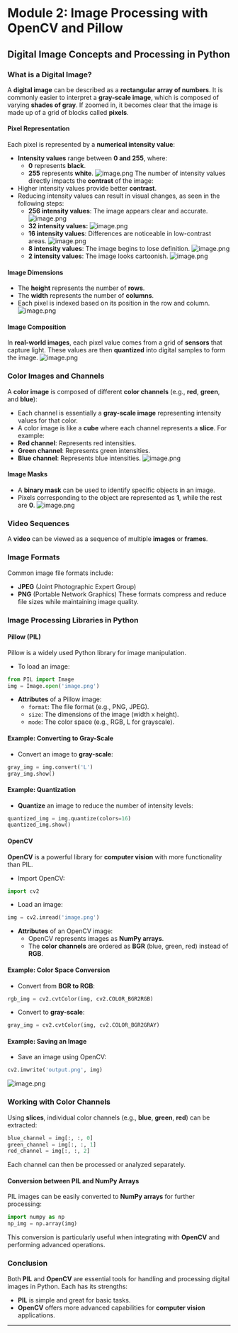

# Module 2: Image Processing with OpenCV and Pillow
## Digital Image Concepts and Processing in Python
### What is a Digital Image?
A **digital image** can be described as a **rectangular array of numbers**. It is commonly easier to interpret a **gray-scale image**, which is composed of varying **shades of gray**. If zoomed in, it becomes clear that the image is made up of a grid of blocks called **pixels**.
#### Pixel Representation
Each pixel is represented by a **numerical intensity value**:
- **Intensity values** range between **0 and 255**, where:
	- **0** represents **black**.
	- **255** represents **white**.
![image.png](https://prod-files-secure.s3.us-west-2.amazonaws.com/03e82b26-cccb-4906-bb56-adabcbdc0655/fa1bb4aa-313a-44c2-a7b3-7fa4a8432b08/image.png?X-Amz-Algorithm=AWS4-HMAC-SHA256&X-Amz-Content-Sha256=UNSIGNED-PAYLOAD&X-Amz-Credential=ASIAZI2LB466WLJM6U4P%2F20250207%2Fus-west-2%2Fs3%2Faws4_request&X-Amz-Date=20250207T151522Z&X-Amz-Expires=3600&X-Amz-Security-Token=IQoJb3JpZ2luX2VjEF8aCXVzLXdlc3QtMiJHMEUCIQDw2VSVqH2CGBDDP0VcpRQT5O0x5HCaBTmB%2FfBOzS6X0gIgYGP6CWk%2Fr7y6KStSfZ6DvPabqstmCYpvxpgdb9HiqBUq%2FwMIeBAAGgw2Mzc0MjMxODM4MDUiDCIWw6Pd4khspFwZ6ircAyc0OUvF7RFkpz8fXs%2FT2jisYSYtM%2F%2BDahVFMNddtNFSXIi4ggRRJz%2BRyz9atu2XYslKOtu%2F2O9kVVZoiXjc8bzrq2w0xRw0XsmFpQIod%2BTAsppATtwZRBF9cEhXTd7PALFYF9QDdO4BUKXO9ofhe6bf%2BNtTfln7fvSJd7TFk5s7xkkq4rGreaD7uuAPatMcgwiRMHTAYpdKGU5SEs5%2F2kItXl4DNpaj4tb7k4opksicRMajEtRNyABawCGQbNXNWDDzfTrXsusDSPzR0x%2FSU%2Bc43lOPn8bZuPn8Hxyhgkr%2FkzZn%2BNKKfBF%2BlY3MiR5utvS6i4n2XNLkLzSC%2FNGcr%2FGDWNzv8QHVhTMSXgMAgOFac4f%2Bk%2BetQ4mRmutG8uE46M%2BKgfijdfQ9j7XKrEG4HdFDPUTk7J5QoKRPn1fBZ6OyqiSsMSpw%2FCTdO20LVlrTfyEvHkr23KVbDXW72vhq34oW7lOzuP0SidSpPtgHfzBrJnkIxGdO0oGo0sa02c6sEsEUp7RHlhcwb4g4z2Bv1i2gvu658FBbBEQRoa10z5ctoF%2F1NLpduicwbAIUtzA%2B5S6CAgJ4OlbNFXzHTHv8bqZ%2BJDpvZgG1%2F0%2FsjNCjCKiO7S5rGNfJftchkDnDMP7DmL0GOqUBsXtBV2XIqXgJOM5BhzEVmnCPqlZygbdGGIjOBlI4Qf075KEVH%2FKNXKtQAdXU01Tat7Irw37Ba%2FVr9S9IcxmbBGa6omewUSh5%2FLf5K%2B1NiDAJoPkIFbA4l9A3AB1PT433EcUigOABYJnFsavXqFHfW7Kr6gGm5a%2BCSukdXnwtEAs%2BO%2BBrenC%2FAYqMy%2FbQsDs9TXOOPXsMBV%2FoJDQVIGIHVqvPbak3&X-Amz-Signature=823b0acdbf676a5dfd4936ed2d605887a8ee3b22149cb7dcfd8dee91a60a1c3e&X-Amz-SignedHeaders=host&x-id=GetObject)
The number of intensity values directly impacts the **contrast** of the image:
- Higher intensity values provide better **contrast**.
- Reducing intensity values can result in visual changes, as seen in the following steps:
	- **256 intensity values**: The image appears clear and accurate.
![image.png](https://prod-files-secure.s3.us-west-2.amazonaws.com/03e82b26-cccb-4906-bb56-adabcbdc0655/0de7dfb4-99dc-4b87-8932-5165b3c3b775/image.png?X-Amz-Algorithm=AWS4-HMAC-SHA256&X-Amz-Content-Sha256=UNSIGNED-PAYLOAD&X-Amz-Credential=ASIAZI2LB4666UPRSKTJ%2F20250207%2Fus-west-2%2Fs3%2Faws4_request&X-Amz-Date=20250207T151523Z&X-Amz-Expires=3600&X-Amz-Security-Token=IQoJb3JpZ2luX2VjEF8aCXVzLXdlc3QtMiJIMEYCIQDFVPx43f0gIgOrCt1gO5n6PFb8qKSCWATqxY%2F5gOhI9QIhAMFumL%2FZy3K7nC3CXt7a%2F7Nsyxyg9xjkBxj52pt1Nj9vKv8DCHgQABoMNjM3NDIzMTgzODA1Igw6%2BAtQR55vlzXd5Bcq3AMKhMWq7yc63jS5rq5MJvPmfj2tvEiZkvVhWvIGPWLj4eA2sSzNLIcBgLSHn3ln%2FwB4VCiVUiZDwmckflGrnevNRoP4AkjS%2BIk5E7NjcUmT6VyR25%2BXXEYL2R8T5CFaIKDL%2BUPH6BEWilyuSFrcrx%2B%2B4Ner%2F5NBAbLITBae2lrmmO%2Bx8cNT1JZ446OZ0JQwBQB8U1yX%2BqkUmcI4ysBkFufnNzSPF%2F8oxSMy8RcAbknrO2p5fhsEcs1OZwS8XOL1wG8zrf97venApAQnErjs2v1KYKEbEJbblJKtaVFvTjMprJne%2Fto6dSadD08qtN8hDpt2rJRoSMGkIEliT6MIs3TmBgaWT3Q4iTtdWn1Bbcme3jnpPe3bUb9J3oKnSrgA6vtu0IBFMC7ktzLqhovfRkEnFC7jGH54lpT0Vh94jJ%2F7KydBpV2h6jsrogb3Xk6ecTVpwKO1vQnFLiAx9RdJBb0zV5u7MZmeXW3jd0Ela8B0i3S3vqrSX4ZWIaRh5ydcUj2IOPTrJ1il2CX0Rm6ZSoj6E%2Bg5wYDt8Hy7wje763n6He9QwFhTJg8k%2BMgF869S8GhPL4prTznREW%2Bp1ZwUk3%2BWTBNhaqRa%2Bl2pmPTtKBAhrz5bov6WkMOlqqKlNDDcw5i9BjqkARKcyYTQnrbMTZIMY7eLAZnxNOpdZ3y7Xk4OPRW7LT2qjg%2FBFoUl41%2FDlQYV6D6tG5ZssMw6JxuTGGwtZcm%2F73oMYOf0XgpDQaCSoASmI23KygF%2FXDE47It6vCq%2BfAcUg2JBHvHlmss6qssbdK8fz4f8ahhJCKO1M2Wo1B09U3tzpDZzXd4g2haaW9T98pe0wK1khrTPJNGDDjXsX%2FuDbhV%2FQkRd&X-Amz-Signature=042f6522a6bf8334bd76abca3b0ba00759eff7729a9710caad09746d674bbf18&X-Amz-SignedHeaders=host&x-id=GetObject)
	- **32 intensity values:**
![image.png](https://prod-files-secure.s3.us-west-2.amazonaws.com/03e82b26-cccb-4906-bb56-adabcbdc0655/7eb81f08-b190-4c5a-ba2b-2a498a15b2c4/image.png?X-Amz-Algorithm=AWS4-HMAC-SHA256&X-Amz-Content-Sha256=UNSIGNED-PAYLOAD&X-Amz-Credential=ASIAZI2LB4666UPRSKTJ%2F20250207%2Fus-west-2%2Fs3%2Faws4_request&X-Amz-Date=20250207T151523Z&X-Amz-Expires=3600&X-Amz-Security-Token=IQoJb3JpZ2luX2VjEF8aCXVzLXdlc3QtMiJIMEYCIQDFVPx43f0gIgOrCt1gO5n6PFb8qKSCWATqxY%2F5gOhI9QIhAMFumL%2FZy3K7nC3CXt7a%2F7Nsyxyg9xjkBxj52pt1Nj9vKv8DCHgQABoMNjM3NDIzMTgzODA1Igw6%2BAtQR55vlzXd5Bcq3AMKhMWq7yc63jS5rq5MJvPmfj2tvEiZkvVhWvIGPWLj4eA2sSzNLIcBgLSHn3ln%2FwB4VCiVUiZDwmckflGrnevNRoP4AkjS%2BIk5E7NjcUmT6VyR25%2BXXEYL2R8T5CFaIKDL%2BUPH6BEWilyuSFrcrx%2B%2B4Ner%2F5NBAbLITBae2lrmmO%2Bx8cNT1JZ446OZ0JQwBQB8U1yX%2BqkUmcI4ysBkFufnNzSPF%2F8oxSMy8RcAbknrO2p5fhsEcs1OZwS8XOL1wG8zrf97venApAQnErjs2v1KYKEbEJbblJKtaVFvTjMprJne%2Fto6dSadD08qtN8hDpt2rJRoSMGkIEliT6MIs3TmBgaWT3Q4iTtdWn1Bbcme3jnpPe3bUb9J3oKnSrgA6vtu0IBFMC7ktzLqhovfRkEnFC7jGH54lpT0Vh94jJ%2F7KydBpV2h6jsrogb3Xk6ecTVpwKO1vQnFLiAx9RdJBb0zV5u7MZmeXW3jd0Ela8B0i3S3vqrSX4ZWIaRh5ydcUj2IOPTrJ1il2CX0Rm6ZSoj6E%2Bg5wYDt8Hy7wje763n6He9QwFhTJg8k%2BMgF869S8GhPL4prTznREW%2Bp1ZwUk3%2BWTBNhaqRa%2Bl2pmPTtKBAhrz5bov6WkMOlqqKlNDDcw5i9BjqkARKcyYTQnrbMTZIMY7eLAZnxNOpdZ3y7Xk4OPRW7LT2qjg%2FBFoUl41%2FDlQYV6D6tG5ZssMw6JxuTGGwtZcm%2F73oMYOf0XgpDQaCSoASmI23KygF%2FXDE47It6vCq%2BfAcUg2JBHvHlmss6qssbdK8fz4f8ahhJCKO1M2Wo1B09U3tzpDZzXd4g2haaW9T98pe0wK1khrTPJNGDDjXsX%2FuDbhV%2FQkRd&X-Amz-Signature=edde0647a43589455b6a0579c990e9798e0e7904b1f83c58f0af4ebd3553397f&X-Amz-SignedHeaders=host&x-id=GetObject)
	- **16 intensity values**: Differences are noticeable in low-contrast areas.
![image.png](https://prod-files-secure.s3.us-west-2.amazonaws.com/03e82b26-cccb-4906-bb56-adabcbdc0655/6bf56d44-9a14-4b7b-98c2-1f00b8630f0c/image.png?X-Amz-Algorithm=AWS4-HMAC-SHA256&X-Amz-Content-Sha256=UNSIGNED-PAYLOAD&X-Amz-Credential=ASIAZI2LB4666UPRSKTJ%2F20250207%2Fus-west-2%2Fs3%2Faws4_request&X-Amz-Date=20250207T151523Z&X-Amz-Expires=3600&X-Amz-Security-Token=IQoJb3JpZ2luX2VjEF8aCXVzLXdlc3QtMiJIMEYCIQDFVPx43f0gIgOrCt1gO5n6PFb8qKSCWATqxY%2F5gOhI9QIhAMFumL%2FZy3K7nC3CXt7a%2F7Nsyxyg9xjkBxj52pt1Nj9vKv8DCHgQABoMNjM3NDIzMTgzODA1Igw6%2BAtQR55vlzXd5Bcq3AMKhMWq7yc63jS5rq5MJvPmfj2tvEiZkvVhWvIGPWLj4eA2sSzNLIcBgLSHn3ln%2FwB4VCiVUiZDwmckflGrnevNRoP4AkjS%2BIk5E7NjcUmT6VyR25%2BXXEYL2R8T5CFaIKDL%2BUPH6BEWilyuSFrcrx%2B%2B4Ner%2F5NBAbLITBae2lrmmO%2Bx8cNT1JZ446OZ0JQwBQB8U1yX%2BqkUmcI4ysBkFufnNzSPF%2F8oxSMy8RcAbknrO2p5fhsEcs1OZwS8XOL1wG8zrf97venApAQnErjs2v1KYKEbEJbblJKtaVFvTjMprJne%2Fto6dSadD08qtN8hDpt2rJRoSMGkIEliT6MIs3TmBgaWT3Q4iTtdWn1Bbcme3jnpPe3bUb9J3oKnSrgA6vtu0IBFMC7ktzLqhovfRkEnFC7jGH54lpT0Vh94jJ%2F7KydBpV2h6jsrogb3Xk6ecTVpwKO1vQnFLiAx9RdJBb0zV5u7MZmeXW3jd0Ela8B0i3S3vqrSX4ZWIaRh5ydcUj2IOPTrJ1il2CX0Rm6ZSoj6E%2Bg5wYDt8Hy7wje763n6He9QwFhTJg8k%2BMgF869S8GhPL4prTznREW%2Bp1ZwUk3%2BWTBNhaqRa%2Bl2pmPTtKBAhrz5bov6WkMOlqqKlNDDcw5i9BjqkARKcyYTQnrbMTZIMY7eLAZnxNOpdZ3y7Xk4OPRW7LT2qjg%2FBFoUl41%2FDlQYV6D6tG5ZssMw6JxuTGGwtZcm%2F73oMYOf0XgpDQaCSoASmI23KygF%2FXDE47It6vCq%2BfAcUg2JBHvHlmss6qssbdK8fz4f8ahhJCKO1M2Wo1B09U3tzpDZzXd4g2haaW9T98pe0wK1khrTPJNGDDjXsX%2FuDbhV%2FQkRd&X-Amz-Signature=9452bb5702bd889c32b57f791dd4aed3aa0554aa3c204a53247ea9a03d259033&X-Amz-SignedHeaders=host&x-id=GetObject)
	- **8 intensity values**: The image begins to lose definition.
![image.png](https://prod-files-secure.s3.us-west-2.amazonaws.com/03e82b26-cccb-4906-bb56-adabcbdc0655/cca05878-ca1a-43e0-8bec-1d146756f9ae/image.png?X-Amz-Algorithm=AWS4-HMAC-SHA256&X-Amz-Content-Sha256=UNSIGNED-PAYLOAD&X-Amz-Credential=ASIAZI2LB4666UPRSKTJ%2F20250207%2Fus-west-2%2Fs3%2Faws4_request&X-Amz-Date=20250207T151523Z&X-Amz-Expires=3600&X-Amz-Security-Token=IQoJb3JpZ2luX2VjEF8aCXVzLXdlc3QtMiJIMEYCIQDFVPx43f0gIgOrCt1gO5n6PFb8qKSCWATqxY%2F5gOhI9QIhAMFumL%2FZy3K7nC3CXt7a%2F7Nsyxyg9xjkBxj52pt1Nj9vKv8DCHgQABoMNjM3NDIzMTgzODA1Igw6%2BAtQR55vlzXd5Bcq3AMKhMWq7yc63jS5rq5MJvPmfj2tvEiZkvVhWvIGPWLj4eA2sSzNLIcBgLSHn3ln%2FwB4VCiVUiZDwmckflGrnevNRoP4AkjS%2BIk5E7NjcUmT6VyR25%2BXXEYL2R8T5CFaIKDL%2BUPH6BEWilyuSFrcrx%2B%2B4Ner%2F5NBAbLITBae2lrmmO%2Bx8cNT1JZ446OZ0JQwBQB8U1yX%2BqkUmcI4ysBkFufnNzSPF%2F8oxSMy8RcAbknrO2p5fhsEcs1OZwS8XOL1wG8zrf97venApAQnErjs2v1KYKEbEJbblJKtaVFvTjMprJne%2Fto6dSadD08qtN8hDpt2rJRoSMGkIEliT6MIs3TmBgaWT3Q4iTtdWn1Bbcme3jnpPe3bUb9J3oKnSrgA6vtu0IBFMC7ktzLqhovfRkEnFC7jGH54lpT0Vh94jJ%2F7KydBpV2h6jsrogb3Xk6ecTVpwKO1vQnFLiAx9RdJBb0zV5u7MZmeXW3jd0Ela8B0i3S3vqrSX4ZWIaRh5ydcUj2IOPTrJ1il2CX0Rm6ZSoj6E%2Bg5wYDt8Hy7wje763n6He9QwFhTJg8k%2BMgF869S8GhPL4prTznREW%2Bp1ZwUk3%2BWTBNhaqRa%2Bl2pmPTtKBAhrz5bov6WkMOlqqKlNDDcw5i9BjqkARKcyYTQnrbMTZIMY7eLAZnxNOpdZ3y7Xk4OPRW7LT2qjg%2FBFoUl41%2FDlQYV6D6tG5ZssMw6JxuTGGwtZcm%2F73oMYOf0XgpDQaCSoASmI23KygF%2FXDE47It6vCq%2BfAcUg2JBHvHlmss6qssbdK8fz4f8ahhJCKO1M2Wo1B09U3tzpDZzXd4g2haaW9T98pe0wK1khrTPJNGDDjXsX%2FuDbhV%2FQkRd&X-Amz-Signature=f6f1ce60ab8b9af5772bfb548f948d4665952d27aff21bbbaed3691514724360&X-Amz-SignedHeaders=host&x-id=GetObject)
	- **2 intensity values**: The image looks cartoonish.
![image.png](https://prod-files-secure.s3.us-west-2.amazonaws.com/03e82b26-cccb-4906-bb56-adabcbdc0655/12da64d7-6b97-44e0-bc2c-52b9c47ce212/image.png?X-Amz-Algorithm=AWS4-HMAC-SHA256&X-Amz-Content-Sha256=UNSIGNED-PAYLOAD&X-Amz-Credential=ASIAZI2LB4666UPRSKTJ%2F20250207%2Fus-west-2%2Fs3%2Faws4_request&X-Amz-Date=20250207T151523Z&X-Amz-Expires=3600&X-Amz-Security-Token=IQoJb3JpZ2luX2VjEF8aCXVzLXdlc3QtMiJIMEYCIQDFVPx43f0gIgOrCt1gO5n6PFb8qKSCWATqxY%2F5gOhI9QIhAMFumL%2FZy3K7nC3CXt7a%2F7Nsyxyg9xjkBxj52pt1Nj9vKv8DCHgQABoMNjM3NDIzMTgzODA1Igw6%2BAtQR55vlzXd5Bcq3AMKhMWq7yc63jS5rq5MJvPmfj2tvEiZkvVhWvIGPWLj4eA2sSzNLIcBgLSHn3ln%2FwB4VCiVUiZDwmckflGrnevNRoP4AkjS%2BIk5E7NjcUmT6VyR25%2BXXEYL2R8T5CFaIKDL%2BUPH6BEWilyuSFrcrx%2B%2B4Ner%2F5NBAbLITBae2lrmmO%2Bx8cNT1JZ446OZ0JQwBQB8U1yX%2BqkUmcI4ysBkFufnNzSPF%2F8oxSMy8RcAbknrO2p5fhsEcs1OZwS8XOL1wG8zrf97venApAQnErjs2v1KYKEbEJbblJKtaVFvTjMprJne%2Fto6dSadD08qtN8hDpt2rJRoSMGkIEliT6MIs3TmBgaWT3Q4iTtdWn1Bbcme3jnpPe3bUb9J3oKnSrgA6vtu0IBFMC7ktzLqhovfRkEnFC7jGH54lpT0Vh94jJ%2F7KydBpV2h6jsrogb3Xk6ecTVpwKO1vQnFLiAx9RdJBb0zV5u7MZmeXW3jd0Ela8B0i3S3vqrSX4ZWIaRh5ydcUj2IOPTrJ1il2CX0Rm6ZSoj6E%2Bg5wYDt8Hy7wje763n6He9QwFhTJg8k%2BMgF869S8GhPL4prTznREW%2Bp1ZwUk3%2BWTBNhaqRa%2Bl2pmPTtKBAhrz5bov6WkMOlqqKlNDDcw5i9BjqkARKcyYTQnrbMTZIMY7eLAZnxNOpdZ3y7Xk4OPRW7LT2qjg%2FBFoUl41%2FDlQYV6D6tG5ZssMw6JxuTGGwtZcm%2F73oMYOf0XgpDQaCSoASmI23KygF%2FXDE47It6vCq%2BfAcUg2JBHvHlmss6qssbdK8fz4f8ahhJCKO1M2Wo1B09U3tzpDZzXd4g2haaW9T98pe0wK1khrTPJNGDDjXsX%2FuDbhV%2FQkRd&X-Amz-Signature=d535c4043c857aba95a109fe254d3736cc18a7a18840b531c4b5bc6aff2e5042&X-Amz-SignedHeaders=host&x-id=GetObject)
#### Image Dimensions
- The **height** represents the number of **rows**.
- The **width** represents the number of **columns**.
- Each pixel is indexed based on its position in the row and column.
![image.png](https://prod-files-secure.s3.us-west-2.amazonaws.com/03e82b26-cccb-4906-bb56-adabcbdc0655/ff056335-e79e-4491-b508-30cd45b6c194/image.png?X-Amz-Algorithm=AWS4-HMAC-SHA256&X-Amz-Content-Sha256=UNSIGNED-PAYLOAD&X-Amz-Credential=ASIAZI2LB466WLJM6U4P%2F20250207%2Fus-west-2%2Fs3%2Faws4_request&X-Amz-Date=20250207T151523Z&X-Amz-Expires=3600&X-Amz-Security-Token=IQoJb3JpZ2luX2VjEF8aCXVzLXdlc3QtMiJHMEUCIQDw2VSVqH2CGBDDP0VcpRQT5O0x5HCaBTmB%2FfBOzS6X0gIgYGP6CWk%2Fr7y6KStSfZ6DvPabqstmCYpvxpgdb9HiqBUq%2FwMIeBAAGgw2Mzc0MjMxODM4MDUiDCIWw6Pd4khspFwZ6ircAyc0OUvF7RFkpz8fXs%2FT2jisYSYtM%2F%2BDahVFMNddtNFSXIi4ggRRJz%2BRyz9atu2XYslKOtu%2F2O9kVVZoiXjc8bzrq2w0xRw0XsmFpQIod%2BTAsppATtwZRBF9cEhXTd7PALFYF9QDdO4BUKXO9ofhe6bf%2BNtTfln7fvSJd7TFk5s7xkkq4rGreaD7uuAPatMcgwiRMHTAYpdKGU5SEs5%2F2kItXl4DNpaj4tb7k4opksicRMajEtRNyABawCGQbNXNWDDzfTrXsusDSPzR0x%2FSU%2Bc43lOPn8bZuPn8Hxyhgkr%2FkzZn%2BNKKfBF%2BlY3MiR5utvS6i4n2XNLkLzSC%2FNGcr%2FGDWNzv8QHVhTMSXgMAgOFac4f%2Bk%2BetQ4mRmutG8uE46M%2BKgfijdfQ9j7XKrEG4HdFDPUTk7J5QoKRPn1fBZ6OyqiSsMSpw%2FCTdO20LVlrTfyEvHkr23KVbDXW72vhq34oW7lOzuP0SidSpPtgHfzBrJnkIxGdO0oGo0sa02c6sEsEUp7RHlhcwb4g4z2Bv1i2gvu658FBbBEQRoa10z5ctoF%2F1NLpduicwbAIUtzA%2B5S6CAgJ4OlbNFXzHTHv8bqZ%2BJDpvZgG1%2F0%2FsjNCjCKiO7S5rGNfJftchkDnDMP7DmL0GOqUBsXtBV2XIqXgJOM5BhzEVmnCPqlZygbdGGIjOBlI4Qf075KEVH%2FKNXKtQAdXU01Tat7Irw37Ba%2FVr9S9IcxmbBGa6omewUSh5%2FLf5K%2B1NiDAJoPkIFbA4l9A3AB1PT433EcUigOABYJnFsavXqFHfW7Kr6gGm5a%2BCSukdXnwtEAs%2BO%2BBrenC%2FAYqMy%2FbQsDs9TXOOPXsMBV%2FoJDQVIGIHVqvPbak3&X-Amz-Signature=32366d27cbbeb9135eeeb7ce6c993a7be385cfa0a504452441be2968970e273b&X-Amz-SignedHeaders=host&x-id=GetObject)
#### Image Composition
In **real-world images**, each pixel value comes from a grid of **sensors** that capture light. These values are then **quantized** into digital samples to form the image.
![image.png](https://prod-files-secure.s3.us-west-2.amazonaws.com/03e82b26-cccb-4906-bb56-adabcbdc0655/0c721ea0-409b-4d32-b630-a00d6f170d18/image.png?X-Amz-Algorithm=AWS4-HMAC-SHA256&X-Amz-Content-Sha256=UNSIGNED-PAYLOAD&X-Amz-Credential=ASIAZI2LB466WLJM6U4P%2F20250207%2Fus-west-2%2Fs3%2Faws4_request&X-Amz-Date=20250207T151522Z&X-Amz-Expires=3600&X-Amz-Security-Token=IQoJb3JpZ2luX2VjEF8aCXVzLXdlc3QtMiJHMEUCIQDw2VSVqH2CGBDDP0VcpRQT5O0x5HCaBTmB%2FfBOzS6X0gIgYGP6CWk%2Fr7y6KStSfZ6DvPabqstmCYpvxpgdb9HiqBUq%2FwMIeBAAGgw2Mzc0MjMxODM4MDUiDCIWw6Pd4khspFwZ6ircAyc0OUvF7RFkpz8fXs%2FT2jisYSYtM%2F%2BDahVFMNddtNFSXIi4ggRRJz%2BRyz9atu2XYslKOtu%2F2O9kVVZoiXjc8bzrq2w0xRw0XsmFpQIod%2BTAsppATtwZRBF9cEhXTd7PALFYF9QDdO4BUKXO9ofhe6bf%2BNtTfln7fvSJd7TFk5s7xkkq4rGreaD7uuAPatMcgwiRMHTAYpdKGU5SEs5%2F2kItXl4DNpaj4tb7k4opksicRMajEtRNyABawCGQbNXNWDDzfTrXsusDSPzR0x%2FSU%2Bc43lOPn8bZuPn8Hxyhgkr%2FkzZn%2BNKKfBF%2BlY3MiR5utvS6i4n2XNLkLzSC%2FNGcr%2FGDWNzv8QHVhTMSXgMAgOFac4f%2Bk%2BetQ4mRmutG8uE46M%2BKgfijdfQ9j7XKrEG4HdFDPUTk7J5QoKRPn1fBZ6OyqiSsMSpw%2FCTdO20LVlrTfyEvHkr23KVbDXW72vhq34oW7lOzuP0SidSpPtgHfzBrJnkIxGdO0oGo0sa02c6sEsEUp7RHlhcwb4g4z2Bv1i2gvu658FBbBEQRoa10z5ctoF%2F1NLpduicwbAIUtzA%2B5S6CAgJ4OlbNFXzHTHv8bqZ%2BJDpvZgG1%2F0%2FsjNCjCKiO7S5rGNfJftchkDnDMP7DmL0GOqUBsXtBV2XIqXgJOM5BhzEVmnCPqlZygbdGGIjOBlI4Qf075KEVH%2FKNXKtQAdXU01Tat7Irw37Ba%2FVr9S9IcxmbBGa6omewUSh5%2FLf5K%2B1NiDAJoPkIFbA4l9A3AB1PT433EcUigOABYJnFsavXqFHfW7Kr6gGm5a%2BCSukdXnwtEAs%2BO%2BBrenC%2FAYqMy%2FbQsDs9TXOOPXsMBV%2FoJDQVIGIHVqvPbak3&X-Amz-Signature=110306abc1de9db532617779bd0dfdfaba4a16a560679c4eb298e0987f77fa45&X-Amz-SignedHeaders=host&x-id=GetObject)
### Color Images and Channels
A **color image** is composed of different **color channels** (e.g., **red**, **green**, and **blue**):
- Each channel is essentially a **gray-scale image** representing intensity values for that color.
- A color image is like a **cube** where each channel represents a **slice**.
For example:
- **Red channel**: Represents red intensities.
- **Green channel**: Represents green intensities.
- **Blue channel**: Represents blue intensities.
![image.png](https://prod-files-secure.s3.us-west-2.amazonaws.com/03e82b26-cccb-4906-bb56-adabcbdc0655/c0cc17c9-842f-413f-82e8-f3f44278cf74/image.png?X-Amz-Algorithm=AWS4-HMAC-SHA256&X-Amz-Content-Sha256=UNSIGNED-PAYLOAD&X-Amz-Credential=ASIAZI2LB466WLJM6U4P%2F20250207%2Fus-west-2%2Fs3%2Faws4_request&X-Amz-Date=20250207T151523Z&X-Amz-Expires=3600&X-Amz-Security-Token=IQoJb3JpZ2luX2VjEF8aCXVzLXdlc3QtMiJHMEUCIQDw2VSVqH2CGBDDP0VcpRQT5O0x5HCaBTmB%2FfBOzS6X0gIgYGP6CWk%2Fr7y6KStSfZ6DvPabqstmCYpvxpgdb9HiqBUq%2FwMIeBAAGgw2Mzc0MjMxODM4MDUiDCIWw6Pd4khspFwZ6ircAyc0OUvF7RFkpz8fXs%2FT2jisYSYtM%2F%2BDahVFMNddtNFSXIi4ggRRJz%2BRyz9atu2XYslKOtu%2F2O9kVVZoiXjc8bzrq2w0xRw0XsmFpQIod%2BTAsppATtwZRBF9cEhXTd7PALFYF9QDdO4BUKXO9ofhe6bf%2BNtTfln7fvSJd7TFk5s7xkkq4rGreaD7uuAPatMcgwiRMHTAYpdKGU5SEs5%2F2kItXl4DNpaj4tb7k4opksicRMajEtRNyABawCGQbNXNWDDzfTrXsusDSPzR0x%2FSU%2Bc43lOPn8bZuPn8Hxyhgkr%2FkzZn%2BNKKfBF%2BlY3MiR5utvS6i4n2XNLkLzSC%2FNGcr%2FGDWNzv8QHVhTMSXgMAgOFac4f%2Bk%2BetQ4mRmutG8uE46M%2BKgfijdfQ9j7XKrEG4HdFDPUTk7J5QoKRPn1fBZ6OyqiSsMSpw%2FCTdO20LVlrTfyEvHkr23KVbDXW72vhq34oW7lOzuP0SidSpPtgHfzBrJnkIxGdO0oGo0sa02c6sEsEUp7RHlhcwb4g4z2Bv1i2gvu658FBbBEQRoa10z5ctoF%2F1NLpduicwbAIUtzA%2B5S6CAgJ4OlbNFXzHTHv8bqZ%2BJDpvZgG1%2F0%2FsjNCjCKiO7S5rGNfJftchkDnDMP7DmL0GOqUBsXtBV2XIqXgJOM5BhzEVmnCPqlZygbdGGIjOBlI4Qf075KEVH%2FKNXKtQAdXU01Tat7Irw37Ba%2FVr9S9IcxmbBGa6omewUSh5%2FLf5K%2B1NiDAJoPkIFbA4l9A3AB1PT433EcUigOABYJnFsavXqFHfW7Kr6gGm5a%2BCSukdXnwtEAs%2BO%2BBrenC%2FAYqMy%2FbQsDs9TXOOPXsMBV%2FoJDQVIGIHVqvPbak3&X-Amz-Signature=ca94edbed6a4c62156a9285ae1ca9cdec282bf1a19f1229b72fa177002b138aa&X-Amz-SignedHeaders=host&x-id=GetObject)
#### Image Masks
- A **binary mask** can be used to identify specific objects in an image.
- Pixels corresponding to the object are represented as **1**, while the rest are **0**.
![image.png](https://prod-files-secure.s3.us-west-2.amazonaws.com/03e82b26-cccb-4906-bb56-adabcbdc0655/667eab4d-d19d-4618-81d0-663b6beb002c/image.png?X-Amz-Algorithm=AWS4-HMAC-SHA256&X-Amz-Content-Sha256=UNSIGNED-PAYLOAD&X-Amz-Credential=ASIAZI2LB466WLJM6U4P%2F20250207%2Fus-west-2%2Fs3%2Faws4_request&X-Amz-Date=20250207T151523Z&X-Amz-Expires=3600&X-Amz-Security-Token=IQoJb3JpZ2luX2VjEF8aCXVzLXdlc3QtMiJHMEUCIQDw2VSVqH2CGBDDP0VcpRQT5O0x5HCaBTmB%2FfBOzS6X0gIgYGP6CWk%2Fr7y6KStSfZ6DvPabqstmCYpvxpgdb9HiqBUq%2FwMIeBAAGgw2Mzc0MjMxODM4MDUiDCIWw6Pd4khspFwZ6ircAyc0OUvF7RFkpz8fXs%2FT2jisYSYtM%2F%2BDahVFMNddtNFSXIi4ggRRJz%2BRyz9atu2XYslKOtu%2F2O9kVVZoiXjc8bzrq2w0xRw0XsmFpQIod%2BTAsppATtwZRBF9cEhXTd7PALFYF9QDdO4BUKXO9ofhe6bf%2BNtTfln7fvSJd7TFk5s7xkkq4rGreaD7uuAPatMcgwiRMHTAYpdKGU5SEs5%2F2kItXl4DNpaj4tb7k4opksicRMajEtRNyABawCGQbNXNWDDzfTrXsusDSPzR0x%2FSU%2Bc43lOPn8bZuPn8Hxyhgkr%2FkzZn%2BNKKfBF%2BlY3MiR5utvS6i4n2XNLkLzSC%2FNGcr%2FGDWNzv8QHVhTMSXgMAgOFac4f%2Bk%2BetQ4mRmutG8uE46M%2BKgfijdfQ9j7XKrEG4HdFDPUTk7J5QoKRPn1fBZ6OyqiSsMSpw%2FCTdO20LVlrTfyEvHkr23KVbDXW72vhq34oW7lOzuP0SidSpPtgHfzBrJnkIxGdO0oGo0sa02c6sEsEUp7RHlhcwb4g4z2Bv1i2gvu658FBbBEQRoa10z5ctoF%2F1NLpduicwbAIUtzA%2B5S6CAgJ4OlbNFXzHTHv8bqZ%2BJDpvZgG1%2F0%2FsjNCjCKiO7S5rGNfJftchkDnDMP7DmL0GOqUBsXtBV2XIqXgJOM5BhzEVmnCPqlZygbdGGIjOBlI4Qf075KEVH%2FKNXKtQAdXU01Tat7Irw37Ba%2FVr9S9IcxmbBGa6omewUSh5%2FLf5K%2B1NiDAJoPkIFbA4l9A3AB1PT433EcUigOABYJnFsavXqFHfW7Kr6gGm5a%2BCSukdXnwtEAs%2BO%2BBrenC%2FAYqMy%2FbQsDs9TXOOPXsMBV%2FoJDQVIGIHVqvPbak3&X-Amz-Signature=cf05c30a31623381d1a0c8d38e4c8e8cf645a68c74b5e8404857ec5ba4f4a0b7&X-Amz-SignedHeaders=host&x-id=GetObject)
### Video Sequences
A **video** can be viewed as a sequence of multiple **images** or **frames**.
### Image Formats
Common image file formats include:
- **JPEG** (Joint Photographic Expert Group)
- **PNG** (Portable Network Graphics)
These formats compress and reduce file sizes while maintaining image quality.
### Image Processing Libraries in Python
#### Pillow (PIL)
Pillow is a widely used Python library for image manipulation.
- To load an image:
```python
from PIL import Image
img = Image.open('image.png')
```
- **Attributes** of a Pillow image:
	- `format`: The file format (e.g., PNG, JPEG).
	- `size`: The dimensions of the image (width x height).
	- `mode`: The color space (e.g., RGB, L for grayscale).
#### Example: Converting to Gray-Scale
- Convert an image to **gray-scale**:
```python
gray_img = img.convert('L')
gray_img.show()
```
#### Example: Quantization
- **Quantize** an image to reduce the number of intensity levels:
```python
quantized_img = img.quantize(colors=16)
quantized_img.show()
```
#### OpenCV
**OpenCV** is a powerful library for **computer vision** with more functionality than PIL.
- Import OpenCV:
```python
import cv2
```
- Load an image:
```python
img = cv2.imread('image.png')
```
- **Attributes** of an OpenCV image:
	- OpenCV represents images as **NumPy arrays**.
	- The **color channels** are ordered as **BGR** (blue, green, red) instead of **RGB**.
#### Example: Color Space Conversion
- Convert from **BGR to RGB**:
```python
rgb_img = cv2.cvtColor(img, cv2.COLOR_BGR2RGB)
```
- Convert to **gray-scale**:
```python
gray_img = cv2.cvtColor(img, cv2.COLOR_BGR2GRAY)
```
#### Example: Saving an Image
- Save an image using OpenCV:
```python
cv2.imwrite('output.png', img)
```
![image.png](https://prod-files-secure.s3.us-west-2.amazonaws.com/03e82b26-cccb-4906-bb56-adabcbdc0655/25fcc977-54ea-484c-997e-9b6bd016f347/image.png?X-Amz-Algorithm=AWS4-HMAC-SHA256&X-Amz-Content-Sha256=UNSIGNED-PAYLOAD&X-Amz-Credential=ASIAZI2LB466WLJM6U4P%2F20250207%2Fus-west-2%2Fs3%2Faws4_request&X-Amz-Date=20250207T151523Z&X-Amz-Expires=3600&X-Amz-Security-Token=IQoJb3JpZ2luX2VjEF8aCXVzLXdlc3QtMiJHMEUCIQDw2VSVqH2CGBDDP0VcpRQT5O0x5HCaBTmB%2FfBOzS6X0gIgYGP6CWk%2Fr7y6KStSfZ6DvPabqstmCYpvxpgdb9HiqBUq%2FwMIeBAAGgw2Mzc0MjMxODM4MDUiDCIWw6Pd4khspFwZ6ircAyc0OUvF7RFkpz8fXs%2FT2jisYSYtM%2F%2BDahVFMNddtNFSXIi4ggRRJz%2BRyz9atu2XYslKOtu%2F2O9kVVZoiXjc8bzrq2w0xRw0XsmFpQIod%2BTAsppATtwZRBF9cEhXTd7PALFYF9QDdO4BUKXO9ofhe6bf%2BNtTfln7fvSJd7TFk5s7xkkq4rGreaD7uuAPatMcgwiRMHTAYpdKGU5SEs5%2F2kItXl4DNpaj4tb7k4opksicRMajEtRNyABawCGQbNXNWDDzfTrXsusDSPzR0x%2FSU%2Bc43lOPn8bZuPn8Hxyhgkr%2FkzZn%2BNKKfBF%2BlY3MiR5utvS6i4n2XNLkLzSC%2FNGcr%2FGDWNzv8QHVhTMSXgMAgOFac4f%2Bk%2BetQ4mRmutG8uE46M%2BKgfijdfQ9j7XKrEG4HdFDPUTk7J5QoKRPn1fBZ6OyqiSsMSpw%2FCTdO20LVlrTfyEvHkr23KVbDXW72vhq34oW7lOzuP0SidSpPtgHfzBrJnkIxGdO0oGo0sa02c6sEsEUp7RHlhcwb4g4z2Bv1i2gvu658FBbBEQRoa10z5ctoF%2F1NLpduicwbAIUtzA%2B5S6CAgJ4OlbNFXzHTHv8bqZ%2BJDpvZgG1%2F0%2FsjNCjCKiO7S5rGNfJftchkDnDMP7DmL0GOqUBsXtBV2XIqXgJOM5BhzEVmnCPqlZygbdGGIjOBlI4Qf075KEVH%2FKNXKtQAdXU01Tat7Irw37Ba%2FVr9S9IcxmbBGa6omewUSh5%2FLf5K%2B1NiDAJoPkIFbA4l9A3AB1PT433EcUigOABYJnFsavXqFHfW7Kr6gGm5a%2BCSukdXnwtEAs%2BO%2BBrenC%2FAYqMy%2FbQsDs9TXOOPXsMBV%2FoJDQVIGIHVqvPbak3&X-Amz-Signature=a1e4762dc8a70b92a469f25856ac33ed22013ca91d2a19650582f8713905fc0d&X-Amz-SignedHeaders=host&x-id=GetObject)
### Working with Color Channels
Using **slices**, individual color channels (e.g., **blue**, **green**, **red**) can be extracted:
```python
blue_channel = img[:, :, 0]
green_channel = img[:, :, 1]
red_channel = img[:, :, 2]
```
Each channel can then be processed or analyzed separately.
#### Conversion between PIL and NumPy Arrays
PIL images can be easily converted to **NumPy arrays** for further processing:
```python
import numpy as np
np_img = np.array(img)
```
This conversion is particularly useful when integrating with **OpenCV** and performing advanced operations.
### Conclusion
Both **PIL** and **OpenCV** are essential tools for handling and processing digital images in Python. Each has its strengths:
- **PIL** is simple and great for basic tasks.
- **OpenCV** offers more advanced capabilities for **computer vision** applications.
___


